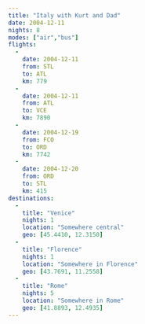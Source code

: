 ```yaml
---
title: "Italy with Kurt and Dad"
date: 2004-12-11
nights: 8
modes: ["air","bus"]
flights:
  -
    date: 2004-12-11
    from: STL
    to: ATL
    km: 779
  -
    date: 2004-12-11
    from: ATL
    to: VCE
    km: 7890
  -
    date: 2004-12-19
    from: FCO
    to: ORD
    km: 7742
  -
    date: 2004-12-20
    from: ORD
    to: STL
    km: 415
destinations:
  -
    title: "Venice"
    nights: 1
    location: "Somewhere central"
    geo: [45.4410, 12.3150]
  -
    title: "Florence"
    nights: 1
    location: "Somewhere in Florence"
    geo: [43.7691, 11.2558]
  -
    title: "Rome"
    nights: 5
    location: "Somewhere in Rome"
    geo: [41.8893, 12.4935]
---
```


